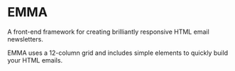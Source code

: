 EMMA
====

A front-end framework for creating brilliantly responsive HTML email newsletters.

EMMA uses a 12-column grid and includes simple elements to quickly build your HTML emails.
